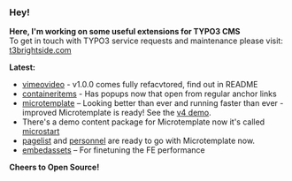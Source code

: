 ### Hey!

**Here, I'm working on some useful extensions for TYPO3 CMS**<br />To get in touch with TYPO3 service requests and maintenance please visit: [t3brightside.com](https://t3brightside.com)

**Latest:**<br />
- [vimeovideo](https://github.com/t3brightside/vimeovideo) - v1.0.0 comes fully refacvtored, find out in README
- [containeritems](https://github.com/t3brightside/containeritems) - Has popups now that open from regular anchor links
- [microtemplate](https://github.com/t3brightside/microtemplate) – Looking better than ever and running faster than ever - improved Microtemplate is ready! See the [v4 demo](https://microtemplate.t3brightside.com).
- There's a demo content package for Microtemplate now it's called [microstart](https://github.com/t3brightside/microstart)
- [pagelist](https://github.com/t3brightside/pagelist) and [personnel](https://github.com/t3brightside/personnel) are ready to go with Microtemplate now.
- [embedassets](https://github.com/t3brightside/embedassets) – For finetuning the FE performance<br />

**Cheers to Open Source!**
